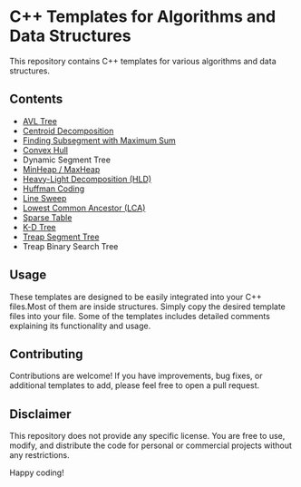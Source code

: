 # C++ Templates for Algorithms and Data Structures

This repository contains C++ templates for various algorithms and data structures.

## Contents

- [AVL Tree](https://en.wikipedia.org/wiki/AVL_tree)
- [Centroid Decomposition](https://en.wikipedia.org/wiki/Centroid_decomposition)
- [Finding Subsegment with Maximum Sum](https://en.wikipedia.org/wiki/Maximum_subarray_problem)
- [Convex Hull](https://en.wikipedia.org/wiki/Convex_hull)
- Dynamic Segment Tree
- [MinHeap / MaxHeap](https://en.wikipedia.org/wiki/Heap_(data_structure))
- [Heavy-Light Decomposition (HLD)](https://en.wikipedia.org/wiki/Heavy_light_decomposition)
- [Huffman Coding](https://en.wikipedia.org/wiki/Huffman_coding)
- [Line Sweep](https://en.wikipedia.org/wiki/Sweep_line_algorithm)
- [Lowest Common Ancestor (LCA)](https://en.wikipedia.org/wiki/Lowest_common_ancestor)
- [Sparse Table](https://en.wikipedia.org/wiki/Sparse_table)
- [K-D Tree](https://en.wikipedia.org/wiki/K-d_tree)
- [Treap Segment Tree](https://en.wikipedia.org/wiki/Treap)
- Treap Binary Search Tree
## Usage

These templates are designed to be easily integrated into your C++ files.Most of them are inside structures. Simply copy the desired template files into your file. Some of the templates includes detailed comments explaining its functionality and usage.

## Contributing

Contributions are welcome! If you have improvements, bug fixes, or additional templates to add, please feel free to open a pull request.

## Disclaimer

This repository does not provide any specific license. You are free to use, modify, and distribute the code for personal or commercial projects without any restrictions.

Happy coding!
